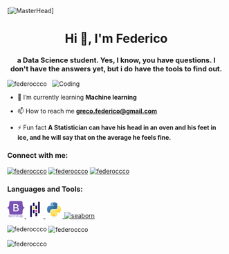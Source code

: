[![MasterHead](https://outreach.cnr.it/sites/default/files/styles/immagine_1920x480/public/media/dottorato-data-science/DATA-SCIENCE-BANNER-MIN.jpg?itok=vY5M-YB4)]
<h1 align="center">Hi 👋, I'm Federico</h1>
<h3 align="center">a Data Science student. Yes, I know, you have questions. I don't have the answers yet, but i do have the tools to find out.</h3>
<img align="right" alt="Coding" width="400" src="https://media1.giphy.com/media/3oz8xvG2EmEMJ4rS1y/giphy.gif?cid=790b7611c73459878a5a067c4f35c2d216e8bc414d848e39&rid=giphy.gif&ct=g">
<p align="left"> <img src="https://komarev.com/ghpvc/?username=federoccco&label=Profile%20views&color=0e75b6&style=flat" alt="federoccco" /> </p>

- 🌱 I’m currently learning **Machine learning**

- 📫 How to reach me **greco.federico@gmail.com**

- ⚡ Fun fact **A Statistician can have his head in an oven and his feet in ice, and he will say that on the average he feels fine.**

<h3 align="left">Connect with me:</h3>
<p align="left">
<a href="https://stackoverflow.com/users/federoccco" target="blank"><img align="center" src="https://raw.githubusercontent.com/rahuldkjain/github-profile-readme-generator/master/src/images/icons/Social/stack-overflow.svg" alt="federoccco" height="30" width="40" /></a>
<a href="https://kaggle.com/federoccco" target="blank"><img align="center" src="https://raw.githubusercontent.com/rahuldkjain/github-profile-readme-generator/master/src/images/icons/Social/kaggle.svg" alt="federoccco" height="30" width="40" /></a>
<a href="https://instagram.com/federoccco" target="blank"><img align="center" src="https://raw.githubusercontent.com/rahuldkjain/github-profile-readme-generator/master/src/images/icons/Social/instagram.svg" alt="federoccco" height="30" width="40" /></a>
</p>

<h3 align="left">Languages and Tools:</h3>
<p align="left"> <a href="https://getbootstrap.com" target="_blank" rel="noreferrer"> <img src="https://raw.githubusercontent.com/devicons/devicon/master/icons/bootstrap/bootstrap-plain-wordmark.svg" alt="bootstrap" width="40" height="40"/> </a> <a href="https://pandas.pydata.org/" target="_blank" rel="noreferrer"> <img src="https://raw.githubusercontent.com/devicons/devicon/2ae2a900d2f041da66e950e4d48052658d850630/icons/pandas/pandas-original.svg" alt="pandas" width="40" height="40"/> </a> <a href="https://www.python.org" target="_blank" rel="noreferrer"> <img src="https://raw.githubusercontent.com/devicons/devicon/master/icons/python/python-original.svg" alt="python" width="40" height="40"/> </a> <a href="https://seaborn.pydata.org/" target="_blank" rel="noreferrer"> <img src="https://seaborn.pydata.org/_images/logo-mark-lightbg.svg" alt="seaborn" width="40" height="40"/> </a> </p>

<p><img align="left" src="https://github-readme-stats.vercel.app/api/top-langs?username=federoccco&show_icons=true&locale=en&layout=compact" alt="federoccco" /></p>

<p>&nbsp;<img align="center" src="https://github-readme-stats.vercel.app/api?username=federoccco&show_icons=true&locale=en" alt="federoccco" /></p>

<p><img align="center" src="https://github-readme-streak-stats.herokuapp.com/?user=federoccco&" alt="federoccco" /></p>

